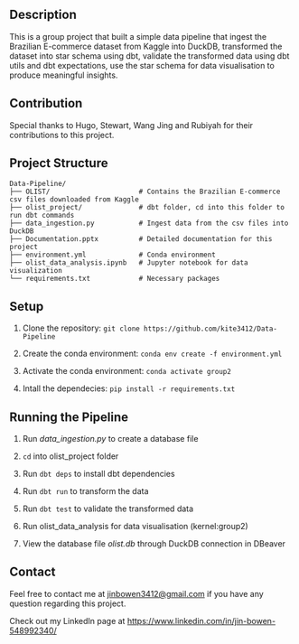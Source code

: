 ## Description
This is a group project that built a simple data pipeline that ingest the Brazilian E-commerce dataset from Kaggle into DuckDB, transformed the dataset into star schema using dbt, validate the transformed data using dbt utils and dbt expectations, use the star schema for data visualisation to produce meaningful insights.

## Contribution
Special thanks to Hugo, Stewart, Wang Jing and Rubiyah for their contributions to this project.

## Project Structure
```
Data-Pipeline/
├── OLIST/                      # Contains the Brazilian E-commerce csv files downloaded from Kaggle
├── olist_project/              # dbt folder, cd into this folder to run dbt commands 
├── data_ingestion.py           # Ingest data from the csv files into DuckDB
├── Documentation.pptx          # Detailed documentation for this project
├── environment.yml             # Conda environment
├── olist_data_analysis.ipynb   # Jupyter notebook for data visualization
└── requirements.txt            # Necessary packages
```

## Setup
1. Clone the repository: `git clone https://github.com/kite3412/Data-Pipeline`

2. Create the conda environment: `conda env create -f environment.yml`

3. Activate the conda environment: `conda activate group2`

4. Intall the dependecies: `pip install -r requirements.txt`
 
## Running the Pipeline
1. Run *data_ingestion.py* to create a database file 

2. `cd` into olist_project folder

3. Run `dbt deps` to install dbt dependencies

4. Run `dbt run` to transform the data

5. Run `dbt test` to validate the transformed data

6. Run olist_data_analysis for data visualisation (kernel:group2)

7. View the database file *olist.db* through DuckDB connection in DBeaver

## Contact
Feel free to contact me at jinbowen3412@gmail.com if you have any question regarding this project.

Check out my LinkedIn page at https://www.linkedin.com/in/jin-bowen-548992340/
